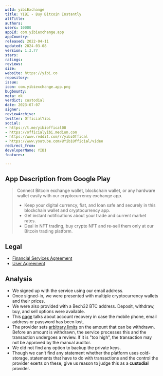 ```yaml
---
wsId: yibiExchange
title: YIBI - Buy Bitcoin Instantly
altTitle: 
authors: 
users: 10000
appId: com.yibiexchange.app
appCountry: 
released: 2022-04-11
updated: 2024-03-08
version: 1.3.77
stars: 
ratings: 
reviews: 
size: 
website: https://yibi.co
repository: 
issue: 
icon: com.yibiexchange.app.png
bugbounty: 
meta: ok
verdict: custodial
date: 2023-07-07
signer: 
reviewArchive: 
twitter: OfficialYibi
social:
- https://t.me/yibioffical00
- https://officialyibi.medium.com
- https://www.reddit.com/r/yibiOffical
- https://www.youtube.com/@YibiOfficial/video
redirect_from: 
developerName: YIBI
features: 

---
```


## App Description from Google Play

> Connect Bitcoin exchange wallet, blockchain wallet, or any hardware wallet easily with our cryptocurrency exchange app.
>
> - Keep your digital currency, fiat, and loan safe and securely in this blockchain wallet and cryptocurrency app.
> - Get instant notifications about your trade and current market rates.
> - Deal in NFT trading, buy crypto NFT and re-sell them only at our Bitcoin trading platform.

## Legal

- [Financial Services Agreement](https://yibi.co/en/help_detail/128/5)
- [User Agreement](https://yibi.co/en/help_detail/1/5)

## Analysis

- We signed up with the service using our email address.
- Once signed-in, we were presented with multiple cryptocurrency wallets and their prices.
- We were also provided with a Bech32 BTC address. Deposit, withdraw, buy, and sell options were available.
- This [page](https://yibi.co/en/help_detail/74/3) talks about account recovery in case the mobile phone, email address or password has been lost.
- The provider sets [arbitrary limits](https://yibi.co/en/help_detail/36/3) on the amount that can be withdrawn. Before an amount is withdrawn, the service processes this and the transaction undergoes a review. If it is "too high", the transaction may not be approved by the manual auditor.
- We did not find any option to backup the private keys.
- Though we can't find any statement whether the platform uses cold-storage, statements that have to do with transactions and the control the provider exerts on these, give us reason to judge this as a **custodial** provider.
